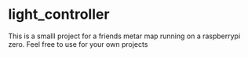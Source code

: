 # light_controller

This is a smalll project for a friends metar map running on a raspberrypi zero. Feel free to use for your own projects
